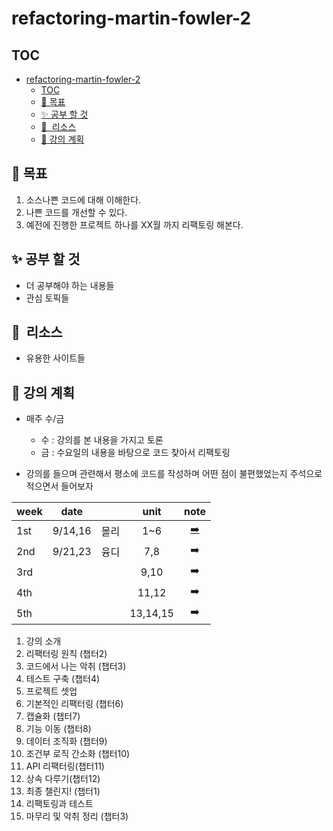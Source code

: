 # refactoring-martin-fowler-2

## TOC

- [refactoring-martin-fowler-2](#refactoring-martin-fowler-2)
  - [TOC](#toc)
  - [🚀 목표](#목표)
  - [✨ 공부 할 것](#공부-할-것)
  - [🔖  리소스](#-리소스)
  - [📒 강의 계획](#강의-계획)

## 🚀 목표

1. 소스나쁜 코드에 대해 이해한다.
2. 나쁜 코드를 개선할 수 있다.
3. 예전에 진행한 프로젝트 하나를 XX월 까지 리팩토링 해본다.

## ✨ 공부 할 것

- 더 공부해야 하는 내용들
- 관심 토픽들

## 🔖  리소스

- 유용한 사이트들

## 📒 강의 계획

- 매주 수/금
  - 수 : 강의를 본 내용을 가지고 토론
  - 금 : 수요일의 내용을 바탕으로 코드 찾아서 리팩토링

- 강의를 들으며 관련해서 평소에 코드를 작성하며 어떤 점이 불편했었는지 주석으로 적으면서 들어보자

| week |  date   |     |   unit   |       note        |
| ---- | :-----: | --- | :------: | :---------------: |
| 1st  | 9/14,16 | 몰리 |   1~6    | [➡️](note/1st.md) |
| 2nd  | 9/21,23 | 융디 |   7,8    |        ➡️         |
| 3rd  |         |     |   9,10   |        ➡️         |
| 4th  |         |     |  11,12   |        ➡️         |
| 5th  |         |     | 13,14,15 |        ➡️         |

1. 강의 소개
2. 리팩터링 원칙 (챕터2)
3. 코드에서 나는 악취 (챕터3)
4. 테스트 구축 (챕터4)
5. 프로젝트 셋업
6. 기본적인 리팩터링 (챕터6)
7. 캡슐화 (챕터7)
8. 기능 이동 (챕터8)
9. 데이터 조직화 (챕터9)
10. 조건부 로직 간소화 (챕터10)
11. API 리팩터링(챕터11)
12. 상속 다루기(챕터12)
13. 최종 챌린지! (챕터1)
14. 리팩토링과 테스트
15. 마무리 및 악취 정리 (챕터3)
